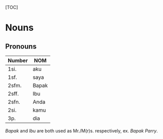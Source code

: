[TOC]

# Nouns

## Pronouns

Number  | NOM
--------|--------
1si.    | aku
1sf.    | saya
2sfm.   | Bapak 
2sff.   | Ibu
2sfn.   | Anda 
2si.    | kamu
3p.     | dia

_Bapak_ and _Ibu_ are both used as Mr./M(r)s. respectively, ex. _Bapak Parry_.